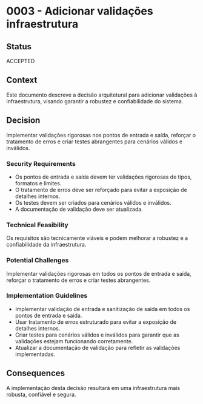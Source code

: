 # 0003 - Adicionar validações infraestrutura

## Status

ACCEPTED

## Context

Este documento descreve a decisão arquitetural para adicionar validações à infraestrutura, visando garantir a robustez e confiabilidade do sistema.

## Decision

Implementar validações rigorosas nos pontos de entrada e saída, reforçar o tratamento de erros e criar testes abrangentes para cenários válidos e inválidos.

### Security Requirements
- Os pontos de entrada e saída devem ter validações rigorosas de tipos, formatos e limites.
- O tratamento de erros deve ser reforçado para evitar a exposição de detalhes internos.
- Os testes devem ser criados para cenários válidos e inválidos.
- A documentação de validação deve ser atualizada.

### Technical Feasibility
Os requisitos são tecnicamente viáveis e podem melhorar a robustez e a confiabilidade da infraestrutura.

### Potential Challenges
Implementar validações rigorosas em todos os pontos de entrada e saída, reforçar o tratamento de erros e criar testes abrangentes.

### Implementation Guidelines
- Implementar validação de entrada e sanitização de saída em todos os pontos de entrada e saída.
- Usar tratamento de erros estruturado para evitar a exposição de detalhes internos.
- Criar testes para cenários válidos e inválidos para garantir que as validações estejam funcionando corretamente.
- Atualizar a documentação de validação para refletir as validações implementadas.

## Consequences

A implementação desta decisão resultará em uma infraestrutura mais robusta, confiável e segura.